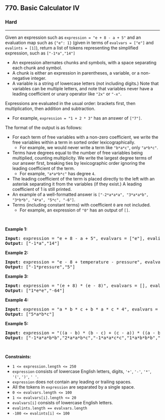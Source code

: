<h2>770. Basic Calculator IV</h2><h3>Hard</h3><hr><div><p>Given an expression such as <code>expression = "e + 8 - a + 5"</code> and an evaluation map such as <code>{"e": 1}</code> (given in terms of <code>evalvars = ["e"]</code> and <code>evalints = [1]</code>), return a list of tokens representing the simplified expression, such as <code>["-1*a","14"]</code></p>

<ul>
	<li>An expression alternates chunks and symbols, with a space separating each chunk and symbol.</li>
	<li>A chunk is either an expression in parentheses, a variable, or a non-negative integer.</li>
	<li>A variable is a string of lowercase letters (not including digits.) Note that variables can be multiple letters, and note that variables never have a leading coefficient or unary operator like <code>"2x"</code> or <code>"-x"</code>.</li>
</ul>

<p>Expressions are evaluated in the usual order: brackets first, then multiplication, then addition and subtraction.</p>

<ul>
	<li>For example, <code>expression = "1 + 2 * 3"</code> has an answer of <code>["7"]</code>.</li>
</ul>

<p>The format of the output is as follows:</p>

<ul>
	<li>For each term of free variables with a non-zero coefficient, we write the free variables within a term in sorted order lexicographically.
	<ul>
		<li>For example, we would never write a term like <code>"b*a*c"</code>, only <code>"a*b*c"</code>.</li>
	</ul>
	</li>
	<li>Terms have degrees equal to the number of free variables being multiplied, counting multiplicity. We write the largest degree terms of our answer first, breaking ties by lexicographic order ignoring the leading coefficient of the term.
	<ul>
		<li>For example, <code>"a*a*b*c"</code> has degree <code>4</code>.</li>
	</ul>
	</li>
	<li>The leading coefficient of the term is placed directly to the left with an asterisk separating it from the variables (if they exist.) A leading coefficient of 1 is still printed.</li>
	<li>An example of a well-formatted answer is <code>["-2*a*a*a", "3*a*a*b", "3*b*b", "4*a", "5*c", "-6"]</code>.</li>
	<li>Terms (including constant terms) with coefficient <code>0</code> are not included.
	<ul>
		<li>For example, an expression of <code>"0"</code> has an output of <code>[]</code>.</li>
	</ul>
	</li>
</ul>

<p>&nbsp;</p>
<p><strong>Example 1:</strong></p>

<pre><strong>Input:</strong> expression = "e + 8 - a + 5", evalvars = ["e"], evalints = [1]
<strong>Output:</strong> ["-1*a","14"]
</pre>

<p><strong>Example 2:</strong></p>

<pre><strong>Input:</strong> expression = "e - 8 + temperature - pressure", evalvars = ["e", "temperature"], evalints = [1, 12]
<strong>Output:</strong> ["-1*pressure","5"]
</pre>

<p><strong>Example 3:</strong></p>

<pre><strong>Input:</strong> expression = "(e + 8) * (e - 8)", evalvars = [], evalints = []
<strong>Output:</strong> ["1*e*e","-64"]
</pre>

<p><strong>Example 4:</strong></p>

<pre><strong>Input:</strong> expression = "a * b * c + b * a * c * 4", evalvars = [], evalints = []
<strong>Output:</strong> ["5*a*b*c"]
</pre>

<p><strong>Example 5:</strong></p>

<pre><strong>Input:</strong> expression = "((a - b) * (b - c) + (c - a)) * ((a - b) + (b - c) * (c - a))", evalvars = [], evalints = []
<strong>Output:</strong> ["-1*a*a*b*b","2*a*a*b*c","-1*a*a*c*c","1*a*b*b*b","-1*a*b*b*c","-1*a*b*c*c","1*a*c*c*c","-1*b*b*b*c","2*b*b*c*c","-1*b*c*c*c","2*a*a*b","-2*a*a*c","-2*a*b*b","2*a*c*c","1*b*b*b","-1*b*b*c","1*b*c*c","-1*c*c*c","-1*a*a","1*a*b","1*a*c","-1*b*c"]
</pre>

<p>&nbsp;</p>
<p><strong>Constraints:</strong></p>

<ul>
	<li><code>1 &lt;= expression.length &lt;= 250</code></li>
	<li><code>expression</code> consists of lowercase English letters, digits, <code>'+'</code>, <code>'-'</code>, <code>'*'</code>, <code>'('</code>, <code>')'</code>, <code>' '</code>.</li>
	<li><code>expression</code> does not contain any leading or trailing spaces.</li>
	<li>All the tokens in <code>expression</code> are separated by a single space.</li>
	<li><code>0 &lt;= evalvars.length &lt;= 100</code></li>
	<li><code>1 &lt;= evalvars[i].length &lt;= 20</code></li>
	<li><code>evalvars[i]</code> consists of lowercase English letters.</li>
	<li><code>evalints.length == evalvars.length</code></li>
	<li><code>-100 &lt;= evalints[i] &lt;= 100</code></li>
</ul>
</div>